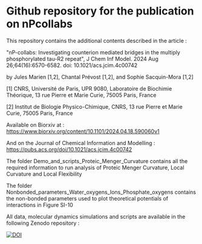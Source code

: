 # Github repository for the publication on nPcollabs

This repository contains the additional contents described in the article :

"nP-collabs: Investigating counterion mediated bridges in the multiply phosphorylated tau-R2 repeat", J Chem Inf Model. 2024 Aug 26;64(16):6570-6582. doi: 10.1021/acs.jcim.4c00742

by Jules Marien [1,2], Chantal Prévost [1,2], and Sophie Sacquin-Mora [1,2]

[1] CNRS, Université de Paris, UPR 9080, Laboratoire de Biochimie Théorique, 13 rue Pierre et Marie Curie, 75005 Paris, France 

[2] Institut de Biologie Physico-Chimique, CNRS, 13 rue Pierre et Marie Curie, 75005 Paris, France

Available on Biorxiv at : https://www.biorxiv.org/content/10.1101/2024.04.18.590060v1

And on the Journal of Chemical Information and Modelling : https://pubs.acs.org/doi/10.1021/acs.jcim.4c00742


The folder Demo_and_scripts_Proteic_Menger_Curvature contains all the required information to run analysis of Proteic Menger Curvature, Local Curvature and Local Flexibility

The folder Nonbonded_parameters_Water_oxygens_Ions_Phosphate_oxygens contains the non-bonded parameters used to plot theoretical potentials of interactions in Figure SI-10

All data, molecular dynamics simulations and scripts are available in the following Zenodo repository : 

[![DOI](https://zenodo.org/badge/DOI/10.5281/zenodo.10973099.svg)](https://doi.org/10.5281/zenodo.10973099)
